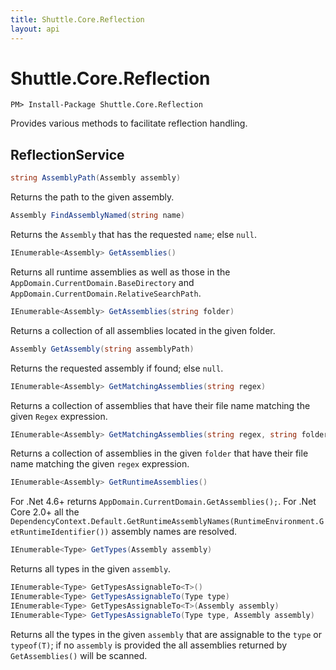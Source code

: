 ```yaml
---
title: Shuttle.Core.Reflection
layout: api
---
```

# Shuttle.Core.Reflection

```
PM> Install-Package Shuttle.Core.Reflection
```

Provides various methods to facilitate reflection handling.

## ReflectionService

``` c#
string AssemblyPath(Assembly assembly)
```

Returns the path to the given assembly.

``` c#
Assembly FindAssemblyNamed(string name)
```

Returns the `Assembly` that has the requested `name`; else `null`.

``` c#
IEnumerable<Assembly> GetAssemblies()
```

Returns all runtime assemblies as well as those in the `AppDomain.CurrentDomain.BaseDirectory` and `AppDomain.CurrentDomain.RelativeSearchPath`.

``` c#
IEnumerable<Assembly> GetAssemblies(string folder)
```

Returns a collection of all assemblies located in the given folder.

``` c#
Assembly GetAssembly(string assemblyPath)
```

Returns the requested assembly if found; else `null`.

``` c#
IEnumerable<Assembly> GetMatchingAssemblies(string regex)
```

Returns a collection of assemblies that have their file name matching the given `Regex` expression.

``` c#
IEnumerable<Assembly> GetMatchingAssemblies(string regex, string folder)
```

Returns a collection of assemblies in the given `folder` that have their file name matching the given `regex` expression.

``` c#
IEnumerable<Assembly> GetRuntimeAssemblies()
```

For .Net 4.6+ returns `AppDomain.CurrentDomain.GetAssemblies();`.  For .Net Core 2.0+ all the `DependencyContext.Default.GetRuntimeAssemblyNames(RuntimeEnvironment.GetRuntimeIdentifier())` assembly names are resolved.

``` c#
IEnumerable<Type> GetTypes(Assembly assembly)
```

Returns all types in the given `assembly`.

``` c#
IEnumerable<Type> GetTypesAssignableTo<T>()
IEnumerable<Type> GetTypesAssignableTo(Type type)
IEnumerable<Type> GetTypesAssignableTo<T>(Assembly assembly)
IEnumerable<Type> GetTypesAssignableTo(Type type, Assembly assembly)
```

Returns all the types in the given `assembly` that are assignable to the `type` or `typeof(T)`; if no `assembly` is provided the all assemblies returned by `GetAssemblies()` will be scanned.

